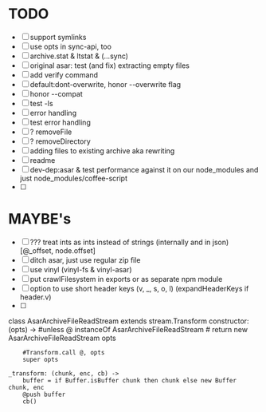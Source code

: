 
# TODO
- [ ] support symlinks
- [ ] use opts in sync-api, too
- [ ] archive.stat & ltstat & (...sync)
- [ ] original asar: test (and fix) extracting empty files
- [ ] add verify command
- [ ] default:dont-overwrite, honor --overwrite flag
- [ ] honor --compat
- [ ] test -ls
- [ ] error handling
- [ ] test error handling
- [ ] ? removeFile
- [ ] ? removeDirectory
- [ ] adding files to existing archive aka rewriting
- [ ] readme
- [ ] dev-dep:asar & test performance against it on our node_modules and just node_modules/coffee-script
- [ ] 

# MAYBE's
- [ ] ??? treat ints as ints instead of strings (internally and in json) [@_offset, node.offset]
- [ ] ditch asar, just use regular zip file
- [ ] use vinyl (vinyl-fs & vinyl-asar)
- [ ] put crawlFilesystem in exports or as separate npm module
- [ ] option to use short header keys (v, _, s, o, l) (expandHeaderKeys if header.v)
- [ ] 


class AsarArchiveFileReadStream extends stream.Transform
	constructor: (opts) ->
		#unless @ instanceOf AsarArchiveFileReadStream
		#	return new AsarArchiveFileReadStream opts

		#Transform.call @, opts
		super opts

	_transform: (chunk, enc, cb) ->
		buffer = if Buffer.isBuffer chunk then chunk else new Buffer chunk, enc
		@push buffer
		cb()